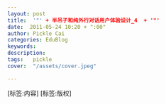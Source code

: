 ```yaml
---
layout: post  
title:  '"' + 半吊子和纯外行对话用户体验设计_4  + '"'
date:  2011-05-24 10:20 + ":00" 
author: Pickle Cai  
categories: EduBlog  
keywords: 
description:   
tags:	pickle   
cover:  "/assets/cover.jpeg"  

---  
```

    
[标签:内容]
 [标签:版权]

